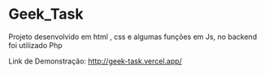 # Geek_Task
Projeto desenvolvido em html , css e algumas funções em Js, no backend foi utilizado Php

Link de Demonstração: http://geek-task.vercel.app/
